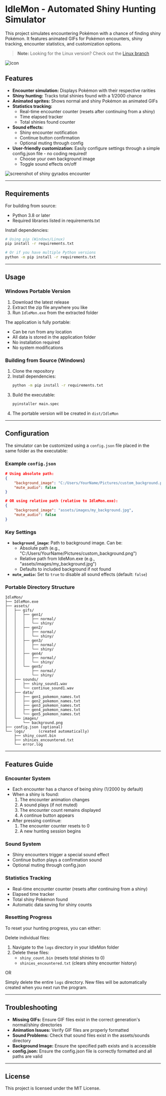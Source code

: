 # IdleMon - Automated Shiny Hunting Simulator

This project simulates encountering Pokémon with a chance of finding shiny Pokémon. It features animated GIFs for Pokémon encounters, shiny tracking, encounter statistics, and customization options.

> **Note:** Looking for the Linux version? Check out the [Linux branch](https://github.com/zainibeats/idlemon/tree/linux)

![icon](assets/images/icon_png.png)

## Features
- **Encounter simulation:** Displays Pokémon with their respective rarities
- **Shiny hunting:** Tracks total shinies found with a 1/2000 chance
- **Animated sprites:** Shows normal and shiny Pokémon as animated GIFs
- **Statistics tracking:** 
  - Real-time encounter counter (resets after continuing from a shiny)
  - Time elapsed tracker
  - Total shinies found counter
- **Sound effects:** 
  - Shiny encounter notification
  - Continue button confirmation
  - Optional muting through config
- **User-friendly customization:** Easily configure settings through a simple config.json file - no coding required!
  - Choose your own background image
  - Toggle sound effects on/off

![screenshot of shiny gyrados encounter](assets/images/screenshot_gyra.png)

---

## Requirements
For building from source:
- Python 3.8 or later
- Required libraries listed in requirements.txt

Install dependencies:
```bash
# Using pip (Windows/Linux)
pip install -r requirements.txt

# Or if you have multiple Python versions
python -m pip install -r requirements.txt
```

---

## Usage

### Windows Portable Version
1. Download the latest release
2. Extract the zip file anywhere you like
3. Run `IdleMon.exe` from the extracted folder

The application is fully portable:
- Can be run from any location
- All data is stored in the application folder
- No installation required
- No system modifications

### Building from Source (Windows)
1. Clone the repository
2. Install dependencies:
   ```bash
   python -m pip install -r requirements.txt
   ```
3. Build the executable:
   ```bash
   pyinstaller main.spec
   ```
4. The portable version will be created in `dist/IdleMon`

---

## Configuration
The simulator can be customized using a `config.json` file placed in the same folder as the executable:

### Example `config.json`
```json
# Using absolute path:
{
    "background_image": "C:/Users/YourName/Pictures/custom_background.png",
    "mute_audio": false
}

# OR using relative path (relative to IdleMon.exe):
{
    "background_image": "assets/images/my_background.jpg",
    "mute_audio": false
}
```

### Key Settings
- **`background_image`:** Path to background image. Can be:
  - Absolute path (e.g., "C:/Users/YourName/Pictures/custom_background.png")
  - Relative path from IdleMon.exe (e.g., "assets/images/my_background.jpg")
  - Defaults to included background if not found
- **`mute_audio`:** Set to `true` to disable all sound effects (default: `false`)

### Portable Directory Structure
```
IdleMon/
├── IdleMon.exe
├── assets/
│   ├── gifs/
│   │   ├── gen1/
│   │   │   ├── normal/
│   │   │   └── shiny/
│   │   ├── gen2/
│   │   │   ├── normal/
│   │   │   └── shiny/
│   │   ├── gen3/
│   │   │   ├── normal/
│   │   │   └── shiny/
│   │   ├── gen4/
│   │   │   ├── normal/
│   │   │   └── shiny/
│   │   └── gen5/
│   │       ├── normal/
│   │       └── shiny/
│   ├── sounds/
│   │   ├── shiny_sound1.wav
│   │   └── continue_sound1.wav
│   ├── data/
│   │   ├── gen1_pokemon_names.txt
│   │   ├── gen2_pokemon_names.txt
│   │   ├── gen3_pokemon_names.txt
│   │   ├── gen4_pokemon_names.txt
│   │   └── gen5_pokemon_names.txt
│   └── images/
│       └── background.png
├── config.json (optional)
└── logs/      (created automatically)
    ├── shiny_count.bin
    ├── shinies_encountered.txt
    └── error.log
```

---

## Features Guide

### Encounter System
- Each encounter has a chance of being shiny (1/2000 by default)
- When a shiny is found:
  1. The encounter animation changes
  2. A sound plays (if not muted)
  3. The encounter count remains displayed
  4. A continue button appears
- After pressing continue:
  1. The encounter counter resets to 0
  2. A new hunting session begins

### Sound System
- Shiny encounters trigger a special sound effect
- Continue button plays a confirmation sound
- Optional muting through config.json

### Statistics Tracking
- Real-time encounter counter (resets after continuing from a shiny)
- Elapsed time tracker
- Total shiny Pokémon found
- Automatic data saving for shiny counts

### Resetting Progress
To reset your hunting progress, you can either:

Delete individual files:
1. Navigate to the `logs` directory in your IdleMon folder
2. Delete these files:
   - `shiny_count.bin` (resets total shinies to 0)
   - `shinies_encountered.txt` (clears shiny encounter history)

OR

Simply delete the entire `logs` directory.
New files will be automatically created when you next run the program.

---

## Troubleshooting
- **Missing GIFs:** Ensure GIF files exist in the correct generation's normal/shiny directories
- **Animation Issues:** Verify GIF files are properly formatted
- **Sound Problems:** Check that sound files exist in the assets/sounds directory
- **Background Image:** Ensure the specified path exists and is accessible
- **config.json:** Ensure the config.json file is correctly formatted and all paths are valid

---

## License
This project is licensed under the MIT License.
